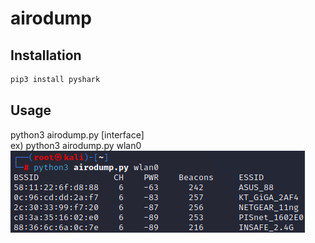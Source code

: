 # airodump

## Installation
```sh
pip3 install pyshark
```

## Usage
python3 airodump.py [interface]  
ex) python3 airodump.py wlan0  
![airodump](./airodump.png)

